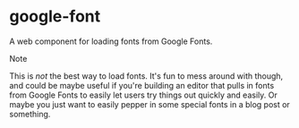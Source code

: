 # google-font

A web component for loading fonts from Google Fonts.

> [!NOTE]
> This is _not_ the best way to load fonts. It's fun to mess around with though, and could be maybe useful if you're building an editor that pulls in fonts from Google Fonts to easily let users try things out quickly and easily. Or maybe you just want to easily pepper in some special fonts in a blog post or something.
